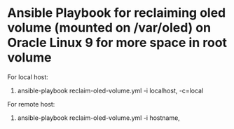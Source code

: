 # Ansible Playbook for reclaiming oled volume (mounted on /var/oled) on Oracle Linux 9 for more space in root volume

For local host:
1. ansible-playbook reclaim-oled-volume.yml -i localhost, -c=local

For remote host:
1. ansible-playbook reclaim-oled-volume.yml -i hostname,
